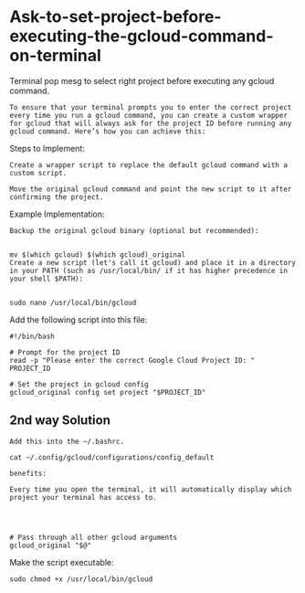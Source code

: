 # Ask-to-set-project-before-executing-the-gcloud-command-on-terminal
Terminal pop mesg to select right project before executing any gcloud command. 


    To ensure that your terminal prompts you to enter the correct project every time you run a gcloud command, you can create a custom wrapper for gcloud that will always ask for the project ID before running any gcloud command. Here’s how you can achieve this:
    
Steps to Implement:
    
    Create a wrapper script to replace the default gcloud command with a custom script.
    
    Move the original gcloud command and point the new script to it after confirming the project.
    
Example Implementation:
    
    Backup the original gcloud binary (optional but recommended):
    

    mv $(which gcloud) $(which gcloud)_original
    Create a new script (let's call it gcloud) and place it in a directory in your PATH (such as /usr/local/bin/ if it has higher precedence in your shell $PATH):
    
 
    sudo nano /usr/local/bin/gcloud

Add the following script into this file:
    
    #!/bin/bash
    
    # Prompt for the project ID
    read -p "Please enter the correct Google Cloud Project ID: " PROJECT_ID
    
    # Set the project in gcloud config
    gcloud_original config set project "$PROJECT_ID"

## 2nd way Solution

    Add this into the ~/.bashrc.

    cat ~/.config/gcloud/configurations/config_default

    benefits:

    Every time you open the terminal, it will automatically display which project your terminal has access to.
    

     
    
    # Pass through all other gcloud arguments
    gcloud_original "$@"

Make the script executable:

    sudo chmod +x /usr/local/bin/gcloud
